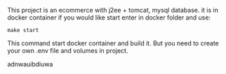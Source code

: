 This project is an ecommerce with j2ee + tomcat, mysql database. 
it is in docker container if you would like start enter in 
docker folder and use: 

```
make start
``` 

This command start docker container and build it.
But you need to create your own .env file and volumes in project.

adnwauibdiuwa